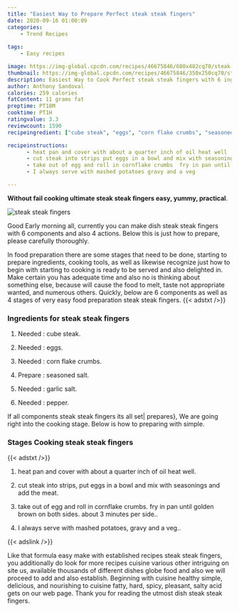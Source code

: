 ```yaml
---
title: "Easiest Way to Prepare Perfect steak steak fingers"
date: 2020-09-16 01:00:09
categories:
    - Trend Recipes
    
tags:
    - Easy recipes

image: https://img-global.cpcdn.com/recipes/46675846/680x482cq70/steak-steak-fingers-recipe-main-photo.jpg
thumbnail: https://img-global.cpcdn.com/recipes/46675846/350x250cq70/steak-steak-fingers-recipe-main-photo.jpg
description: Easiest Way to Cook Perfect steak steak fingers with 6 ingredients and 4 stages of easy cooking.
author: Anthony Sandoval
calories: 259 calories
fatContent: 11 grams fat
preptime: PT18M
cooktime: PT1H
ratingvalue: 3.3
reviewcount: 1590
recipeingredient: ["cube steak", "eggs", "corn flake crumbs", "seasoned salt", "garlic salt", "pepper"]

recipeinstructions: 
      - heat pan and cover with about a quarter inch of oil heat well 
      - cut steak into strips put eggs in a bowl and mix with seasonings and add the meat 
      - take out of egg and roll in cornflake crumbs  fry in pan until golden brown on both sides about 3 minutes per side 
      - I always serve with mashed potatoes gravy and a veg

---
```




**Without fail cooking ultimate steak steak fingers easy, yummy, practical**. 


![steak steak fingers](https://img-global.cpcdn.com/recipes/46675846/680x482cq70/steak-steak-fingers-recipe-main-photo.jpg "steak steak fingers")




Good Early morning all, currently you can make dish steak steak fingers with 6 components and also 4 actions. Below this is just how to prepare, please carefully thoroughly.

In food preparation there are some stages that need to be done, starting to prepare ingredients, cooking tools, as well as likewise recognize just how to begin with starting to cooking is ready to be served and also delighted in. Make certain you has adequate time and also no is thinking about something else, because will cause the food to melt, taste not appropriate wanted, and numerous others. Quickly, below are 6 components as well as 4 stages of very easy food preparation steak steak fingers.
{{< adstxt />}}

### Ingredients for steak steak fingers


1. Needed  : cube steak.

1. Needed  : eggs.

1. Needed  : corn flake crumbs.

1. Prepare  : seasoned salt.

1. Needed  : garlic salt.

1. Needed  : pepper.



If all components steak steak fingers its all set| prepares}, We are going right into the cooking stage. Below is how to preparing with simple.

### Stages Cooking steak steak fingers

{{< adstxt />}}


1. heat pan and cover with about a quarter inch of oil heat well.



1. cut steak into strips, put eggs in a bowl and mix with seasonings and add the meat.



1. take out of egg and roll in cornflake crumbs.  fry in pan until golden brown on both sides. about 3 minutes per side..



1. I always serve with mashed potatoes, gravy and a veg..





{{< adslink />}}

Like that formula easy make with established recipes steak steak fingers, you additionally do look for more recipes cuisine various other intriguing on site us, available thousands of different dishes globe food and also we will proceed to add and also establish. Beginning with cuisine healthy simple, delicious, and nourishing to cuisine fatty, hard, spicy, pleasant, salty acid gets on our web page. Thank you for reading the utmost dish steak steak fingers.
